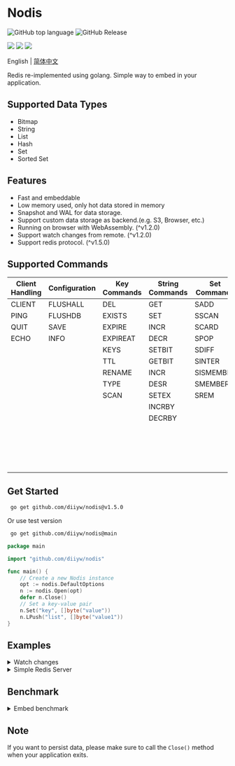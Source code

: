 # Nodis
![GitHub top language](https://img.shields.io/github/languages/top/diiyw/nodis) ![GitHub Release](https://img.shields.io/github/v/release/diiyw/nodis)
<div class="column" align="left">
  <a href="https://godoc.org/github.com/diiyw/nodis"><img src="https://godoc.org/github.com/diiyw/nodis?status.svg" /></a>
  <a href="https://goreportcard.com/report/github.com/diiyw/nodis"><img src="https://goreportcard.com/badge/github.com/diiyw/nodis" /></a>
  <a href="https://codecov.io/gh/diiyw/nodis"><img src="https://codecov.io/gh/diiyw/nodis/branch/main/graph/badge.svg?token=CupujOXpbe"/></a>
</div>


English | [简体中文](https://github.com/diiyw/nodis/blob/main/README_zh-cn.md)

Redis re-implemented using golang. 
Simple way to embed in your application.

## Supported Data Types

- Bitmap
- String
- List
- Hash
- Set
- Sorted Set

## Features

- Fast and embeddable
- Low memory used, only hot data stored in memory
- Snapshot and WAL for data storage.
- Support custom data storage as backend.(e.g. S3, Browser, etc.)
- Running on browser with WebAssembly. (^v1.2.0)
- Support watch changes from remote. (^v1.2.0)
- Support redis protocol. (^v1.5.0)

## Supported Commands
| **Client Handling** | **Configuration** | **Key Commands** | **String Commands** | **Set Commands** | **Hash Commands** | **List Commands** | **Sorted Set Commands** |
|---------------------|-----------------|-----------------|---------------------|-----------------|-----------------|------------------|----------------|
| CLIENT              | FLUSHALL       	| DEL             | GET                 | SADD            | HSET            | LPUSH            | ZADD                  |
| PING                | FLUSHDB     	| EXISTS          | SET                 | SSCAN           | HGET            | RPUSH            | ZCARD                 |
| QUIT                | SAVE       		| EXPIRE          | INCR                | SCARD           | HDEL            | LPOP             | ZRANK                 |
| ECHO                | INFO          	| EXPIREAT        | DECR                | SPOP            | HLEN            | RPOP             | ZREVRANK              |
|                     |             	| KEYS            | SETBIT              | SDIFF           | HKEYS           | LLEN             | ZSCORE                |
|                     |                 | TTL             | GETBIT              | SINTER          | HEXISTS         | LINDEX           | ZINCRBY               |
|                     |                 | RENAME          | INCR              	| SISMEMBER       | HGETALL         | LINSERT          | ZRANGE                |
|                     |                 | TYPE            | DESR                | SMEMBERS        | HINCRBY         | LPUSHX           | ZREVRANGE             |
|                     |                 | SCAN            | SETEX               | SREM            | HICRBYFLOAT    	| RPUSHX           | ZRANGEBYSCORE         |
|                     |                 |                 | INCRBY              |                 | HSETNX          | LREM             | ZREVRANGEBYSCORE      |
|                     |                 |                 | DECRBY              |                 | HMGET           | LSET             | ZREM                  |
|                     |                 |                 |                     |                 | HMSET           | LRANGE           | ZREMRANGEBYRANK       |
|                     |                 |                 |                     |                 | HCLEAR          | LPOPRPUSH        | ZREMRANGEBYSCORE      |
|                     |                 |                 |                     |                 | HSCAN           | RPOPLPUSH        | ZCLEAR                |
|                     |                 |                 |                     |                 | HVALS           |                  | ZEXISTS               |
|                     |                 |                 |                     |                 |                 |                  |                       |
## Get Started
```bash
 go get github.com/diiyw/nodis@v1.5.0
```
Or use test version
```bash
 go get github.com/diiyw/nodis@main
```
```go
package main

import "github.com/diiyw/nodis"

func main() {
	// Create a new Nodis instance
	opt := nodis.DefaultOptions
	n := nodis.Open(opt)
	defer n.Close()
	// Set a key-value pair
	n.Set("key", []byte("value"))
	n.LPush("list", []byte("value1"))
}
```
## Examples

<details>
	<summary> Watch changes</summary>

Server: 
```go
package main

import (
	"fmt"
	"github.com/diiyw/nodis"
	"github.com/diiyw/nodis/pb"
	"github.com/diiyw/nodis/sync"
	"time"
)

func main() {
	var opt = nodis.DefaultOptions
	n := nodis.Open(opt)
	opt.Synchronizer = sync.NewWebsocket()
	n.Watch([]string{"*"}, func(op *pb.Operation) {
		fmt.Println("Server:", op.Key, string(op.Value))
	})
	go func() {
		for {
			time.Sleep(time.Second)
			n.Set("test", []byte(time.Now().Format("2006-01-02 15:04:05")))
		}
	}()
	err := n.Publish("127.0.0.1:6380", []string{"*"})
	if err != nil {
		panic(err)
	}
}
```
- Browser client built with WebAssembly

```bash
GOOS=js GOARCH=wasm go build -o test.wasm
```
```go
package main

import (
	"fmt"
	"github.com/diiyw/nodis"
	"github.com/diiyw/nodis/fs"
	"github.com/diiyw/nodis/pb"
	"github.com/diiyw/nodis/sync"
)

func main() {
	var opt = nodis.DefaultOptions
	opt.Filesystem = &fs.Memory{}
	opt.Synchronizer = sync.NewWebsocket()
	n := nodis.Open(opt)
	n.Watch([]string{"*"}, func(op *pb.Operation) {
		fmt.Println("Subscribe: ", op.Key)
	})
	err := n.Subscribe("ws://127.0.0.1:6380")
	if err != nil {
		panic(err)
	}
	select {}
}
```
</details>
<details>
	<summary> Simple Redis Server</summary>

```go	
package main

import (
	"fmt"
	"net/http"

	"github.com/diiyw/nodis"
)

func main() {
	opt := nodis.DefaultOptions
	n := nodis.Open(opt)
	if err := n.Serve(":6380"); err != nil {
		fmt.Printf("Serve() = %v", err)
	}
}
```
You can use redis-cli to connect to the server.

```bash
redis-cli -p 6380
> set key value
```

</details>

## Benchmark
<details>
	<summary>Embed benchmark</summary>

Windows 11: 12C/32G

```bash
goos: windows
goarch: amd64
pkg: github.com/diiyw/nodis/bench
BenchmarkSet-12         	 1469863	        715.9 ns/op	     543 B/op	       7 allocs/op
BenchmarkGet-12         	12480278	        96.47 ns/op	       7 B/op	       0 allocs/op
BenchmarkLPush-12       	 1484466	        786.2 ns/op	     615 B/op	       9 allocs/op
BenchmarkLPop-12        	77275986	        15.10 ns/op	       0 B/op	       0 allocs/op
BenchmarkSAdd-12        	 1542252	        831.9 ns/op	     663 B/op	      10 allocs/op
BenchmarkSMembers-12    	12739020	        95.18 ns/op	       8 B/op	       1 allocs/op
BenchmarkZAdd-12        	 1000000	        1177 ns/op	     550 B/op	      10 allocs/op
BenchmarkZRank-12       	11430135	        104.1 ns/op	       7 B/op	       0 allocs/op
BenchmarkHSet-12        	 1341817	        863.5 ns/op	     743 B/op	      11 allocs/op
BenchmarkHGet-12        	 9801158	        105.9 ns/op	       7 B/op	       0 allocs/op
```

Linux VM: 4C/8GB

```bash
goos: linux
goarch: amd64
pkg: github.com/diiyw/nodis/bench             
BenchmarkSet-4        	  806912	      1658 ns/op	     543 B/op	       7 allocs/op
BenchmarkGet-4        	 5941904	       190.6 ns/op	       7 B/op	       0 allocs/op
BenchmarkLPush-4      	  852932	      1757 ns/op	     615 B/op	       9 allocs/op
BenchmarkLPop-4       	40668902	        27.22 ns/op	       0 B/op	       0 allocs/op
BenchmarkSAdd-4       	  706376	      1913 ns/op	     662 B/op	      10 allocs/op
BenchmarkSMembers-4   	 4819993	       208.1 ns/op	       8 B/op	       1 allocs/op
BenchmarkZAdd-4       	  729039	      2013 ns/op	     550 B/op	      10 allocs/op
BenchmarkZRank-4      	 4959448	       246.4 ns/op	       7 B/op	       0 allocs/op
BenchmarkHSet-4       	  735676	      1971 ns/op	     742 B/op	      11 allocs/op
BenchmarkHGet-4       	 4442625	       243.4 ns/op	       7 B/op	       0 allocs/op
```

</details>

## Note
If you want to persist data, please make sure to call the `Close()` method when your application exits.
